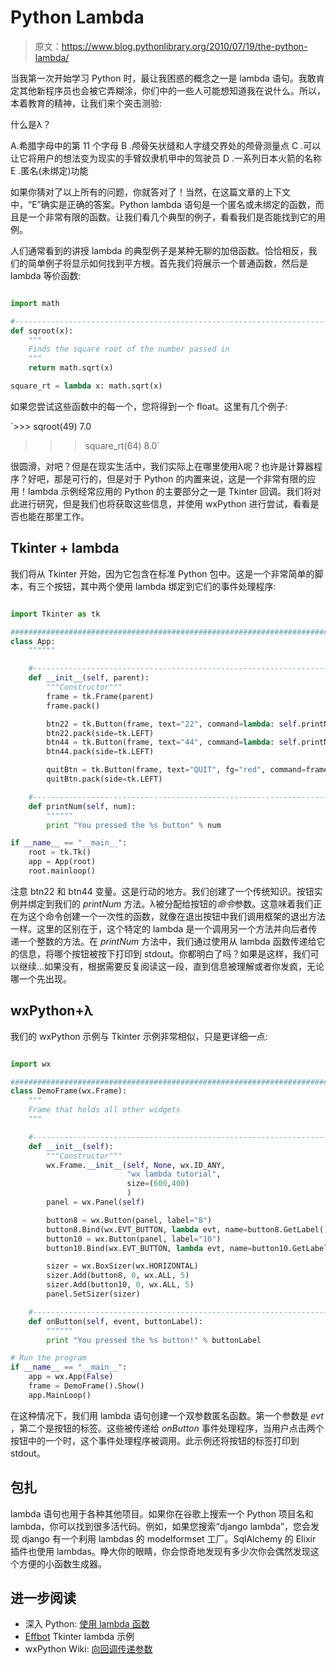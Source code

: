 # Python Lambda

> 原文：<https://www.blog.pythonlibrary.org/2010/07/19/the-python-lambda/>

当我第一次开始学习 Python 时，最让我困惑的概念之一是 lambda 语句。我敢肯定其他新程序员也会被它弄糊涂，你们中的一些人可能想知道我在说什么。所以，本着教育的精神，让我们来个突击测验:

什么是λ？

A.希腊字母中的第 11 个字母
B .颅骨矢状缝和人字缝交界处的颅骨测量点
C .可以让它将用户的想法变为现实的手臂奴隶机甲中的驾驶员
D .一系列日本火箭的名称
E .匿名(未绑定)功能

如果你猜对了以上所有的问题，你就答对了！当然，在这篇文章的上下文中，“E”确实是正确的答案。Python lambda 语句是一个匿名或未绑定的函数，而且是一个非常有限的函数。让我们看几个典型的例子，看看我们是否能找到它的用例。

人们通常看到的讲授 lambda 的典型例子是某种无聊的加倍函数。恰恰相反，我们的简单例子将显示如何找到平方根。首先我们将展示一个普通函数，然后是 lambda 等价函数:

```py

import math

#----------------------------------------------------------------------
def sqroot(x):
    """
    Finds the square root of the number passed in
    """
    return math.sqrt(x)

square_rt = lambda x: math.sqrt(x)

```

如果您尝试这些函数中的每一个，您将得到一个 float。这里有几个例子:

 `>>> sqroot(49)
7.0
>>> square_rt(64)
8.0` 

很圆滑，对吧？但是在现实生活中，我们实际上在哪里使用λ呢？也许是计算器程序？好吧，那是可行的，但是对于 Python 的内置来说，这是一个非常有限的应用！lambda 示例经常应用的 Python 的主要部分之一是 Tkinter 回调。我们将对此进行研究，但是我们也将获取这些信息，并使用 wxPython 进行尝试，看看是否也能在那里工作。

## Tkinter + lambda

我们将从 Tkinter 开始，因为它包含在标准 Python 包中。这是一个非常简单的脚本，有三个按钮，其中两个使用 lambda 绑定到它们的事件处理程序:

```py

import Tkinter as tk

########################################################################
class App:
    """"""

    #----------------------------------------------------------------------
    def __init__(self, parent):
        """Constructor"""
        frame = tk.Frame(parent)
        frame.pack()

        btn22 = tk.Button(frame, text="22", command=lambda: self.printNum(22))
        btn22.pack(side=tk.LEFT)
        btn44 = tk.Button(frame, text="44", command=lambda: self.printNum(44))
        btn44.pack(side=tk.LEFT)

        quitBtn = tk.Button(frame, text="QUIT", fg="red", command=frame.quit)
        quitBtn.pack(side=tk.LEFT)

    #----------------------------------------------------------------------
    def printNum(self, num):
        """"""
        print "You pressed the %s button" % num

if __name__ == "__main__":
    root = tk.Tk()
    app = App(root)
    root.mainloop()

```

注意 btn22 和 btn44 变量。这是行动的地方。我们创建了一个传统知识。按钮实例并绑定到我们的 *printNum* 方法。λ被分配给按钮的*命令*参数。这意味着我们正在为这个命令创建一个一次性的函数，就像在退出按钮中我们调用框架的退出方法一样。这里的区别在于，这个特定的 lambda 是一个调用另一个方法并向后者传递一个整数的方法。在 *printNum* 方法中，我们通过使用从 lambda 函数传递给它的信息，将哪个按钮被按下打印到 stdout。你都明白了吗？如果是这样，我们可以继续...如果没有，根据需要反复阅读这一段，直到信息被理解或者你发疯，无论哪一个先出现。

## wxPython+λ

我们的 wxPython 示例与 Tkinter 示例非常相似，只是更详细一点:

```py

import wx

########################################################################
class DemoFrame(wx.Frame):
    """
    Frame that holds all other widgets
    """

    #----------------------------------------------------------------------
    def __init__(self):
        """Constructor"""        
        wx.Frame.__init__(self, None, wx.ID_ANY, 
                          "wx lambda tutorial",
                          size=(600,400)
                          )
        panel = wx.Panel(self)

        button8 = wx.Button(panel, label="8")
        button8.Bind(wx.EVT_BUTTON, lambda evt, name=button8.GetLabel(): self.onButton(evt, name))
        button10 = wx.Button(panel, label="10")
        button10.Bind(wx.EVT_BUTTON, lambda evt, name=button10.GetLabel(): self.onButton(evt, name))

        sizer = wx.BoxSizer(wx.HORIZONTAL)
        sizer.Add(button8, 0, wx.ALL, 5)
        sizer.Add(button10, 0, wx.ALL, 5)
        panel.SetSizer(sizer)

    #----------------------------------------------------------------------
    def onButton(self, event, buttonLabel):
        """"""
        print "You pressed the %s button!" % buttonLabel

# Run the program
if __name__ == "__main__":
    app = wx.App(False)
    frame = DemoFrame().Show()
    app.MainLoop()

```

在这种情况下，我们用 lambda 语句创建一个双参数匿名函数。第一个参数是 *evt* ，第二个是按钮的标签。这些被传递给 *onButton* 事件处理程序，当用户点击两个按钮中的一个时，这个事件处理程序被调用。此示例还将按钮的标签打印到 stdout。

## 包扎

lambda 语句也用于各种其他项目。如果你在谷歌上搜索一个 Python 项目名和 lambda，你可以找到很多活代码。例如，如果您搜索“django lambda”，您会发现 django 有一个利用 lambdas 的 modelformset 工厂。SqlAlchemy 的 Elixir 插件也使用 lambdas。睁大你的眼睛，你会惊奇地发现有多少次你会偶然发现这个方便的小函数生成器。

## 进一步阅读

*   深入 Python: [使用 lambda 函数](http://diveintopython.org/power_of_introspection/lambda_functions.html)
*   [Effbot](http://effbot.org/zone/tkinter-callbacks.htm) Tkinter lambda 示例
*   wxPython Wiki: [向回调传递参数](http://wiki.wxpython.org/Passing%20Arguments%20to%20Callbacks)